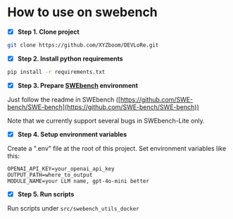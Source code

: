 # How to use on swebench
- [x] **Step 1. Clone project**

```bash
git clone https://github.com/XYZboom/DEVLoRe.git
```

- [x] **Step 2. Install python requirements**

```bash
pip install -r requirements.txt
```

- [x] **Step 3. Prepare [SWEbench](https://github.com/SWE-bench/SWE-bench) environment**

Just follow the readme in SWEbench ([https://github.com/SWE-bench/SWE-bench](https://github.com/SWE-bench/SWE-bench))

Note that we currently support several bugs in SWEbench-Lite only.

- [x] **Step 4. Setup environment variables**

Create a ".env" file at the root of this project.
Set environment variables like this:

```text
OPENAI_API_KEY=your_openai_api_key
OUTPUT_PATH=where_to_output
MODULE_NAME=your LLM name, gpt-4o-mini better
```

- [x] **Step 5. Run scripts**

Run scripts under `src/swebench_utils_docker`
